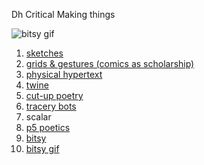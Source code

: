 Dh Critical Making things

![bitsy gif](https://spongepoet.github.io/dhsi/recording.gif)

1. [sketches](https://spongepoet.github.io/dhsi/20230608_155651.jpg)
2. [grids & gestures (comics as scholarship)](https://spongepoet.github.io/dhsi/20230608_155744.jpg)
3. [physical hypertext](https://spongepoet.github.io/dhsi/20230609_092402.jpg)
4. [twine](https://spongepoet.github.io/dhsi/WhatTheMagpiesSaid.html)
5. [cut-up poetry](https://spongepoet.github.io/dhsi/20230608_155851.jpg)
6. [tracery bots](https://botsin.space/@sponge)
7. scalar
8. [p5 poetics](https://spongepoet.github.io/dhsi/ElmoBot.html)
9. [bitsy](https://spongepoet.github.io/dhsi/magpie_news.html)
10. [bitsy gif](https://spongepoet.github.io/dhsi/recording.gif)
